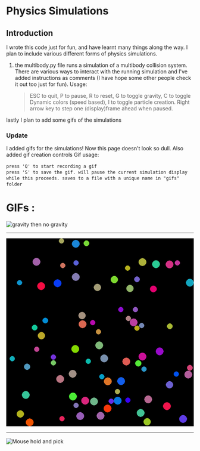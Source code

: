 # Physics Simulations
## Introduction
I wrote this code just for fun, and have learnt many things along the way. I plan to include various different forms of physics simulations. 
1. the multibody.py file runs a simulation of a multibody collision system. There are various ways to interact with the running simulation and I've added instructions as comments (I have hope some other people check it out too just for fun).
Usage: 
    > ESC to quit, P to pause, R to reset, G to toggle gravity, C to toggle Dynamic colors (speed based), I to toggle particle creation. Right arrow key to step one (display)frame ahead when paused.

lastly I plan to add some gifs of the simulations

### Update
I added gifs for the simulations! Now this page doesn't look so dull. Also added gif creation controls
Gif usage:

    press 'Q' to start recording a gif
    press 'S' to save the gif. will pause the current simulation display while this proceeds. saves to a file with a unique name in "gifs" folder

# GIFs :

![gravity then no gravity](https://github.com/DhruvAhlawat/Physics-Simulations/blob/e5394c8e140de63e47224ddd69511ad24b271dff/gifs/gravitiy_drop.gif)

---
![Pause and step-by-steo display](https://github.com/DhruvAhlawat/Physics-Simulations/blob/e5394c8e140de63e47224ddd69511ad24b271dff/gifs/pause_display.gif)

---
![Mouse hold and pick](https://github.com/DhruvAhlawat/Physics-Simulations/blob/e5394c8e140de63e47224ddd69511ad24b271dff/gifs/mouse_pick.gif)


                                        
